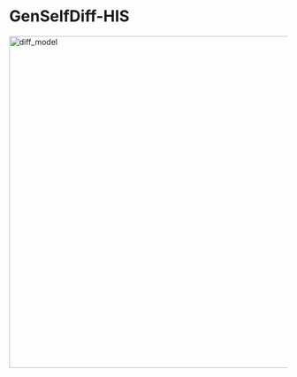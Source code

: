 # GenSelfDiff-HIS
<img width="600" alt="diff_model" src="https://github.com/PurmaVishnuVardhanReddy/GenSelfDiff-HIS/assets/103281951/21fc6a69-315f-4acb-be60-44e2271c1125">
